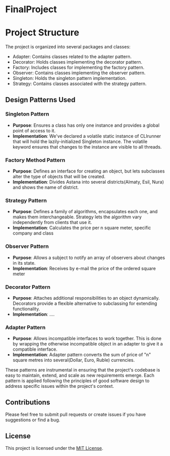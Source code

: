# FinalProject

# Project Structure
The project is organized into several packages and classes:

- Adapter: Contains classes related to the adapter pattern.
- Decorator: Holds classes implementing the decorator pattern.
- Factory: Includes classes for implementing the factory pattern.
- Observer: Contains classes implementing the observer pattern.
- Singleton: Holds the singleton pattern implementation.
- Strategy: Contains classes associated with the strategy pattern.

## Design Patterns Used

### Singleton Pattern
- **Purpose**: Ensures a class has only one instance and provides a global point of access to it.
- **Implementation**: We've declared a volatile static instance of CLIrunner that will hold the lazily-initialized Singleton instance. The volatile keyword ensures that changes to the instance are visible to all threads.

### Factory Method Pattern
- **Purpose**: Defines an interface for creating an object, but lets subclasses alter the type of objects that will be created.
- **Implementation**: Divides Astana into several districts(Almaty, Esil, Nura) and shows the name of district.

### Strategy Pattern
- **Purpose**: Defines a family of algorithms, encapsulates each one, and makes them interchangeable. Strategy lets the algorithm vary independently from clients that use it.
- **Implementation**: Calculates the price per n square meter, specific company and class

### Observer Pattern
- **Purpose**: Allows a subject to notify an array of observers about changes in its state.
- **Implementation**: Receives by e-mail the price of the ordered square meter

### Decorator Pattern
- **Purpose**: Attaches additional responsibilities to an object dynamically. Decorators provide a flexible alternative to subclassing for extending functionality.
- **Implementation**: ....

### Adapter Pattern
- **Purpose**: Allows incompatible interfaces to work together. This is done by wrapping the otherwise incompatible object in an adapter to give it a compatible interface.
- **Implementation**: Adapter pattern converts the sum of price of "n" square metres into several(Dollar, Euro, Ruble) currencies.

These patterns are instrumental in ensuring that the project's codebase is easy to maintain, extend, and scale as new requirements emerge. Each pattern is applied following the principles of good software design to address specific issues within the project's context.

## Contributions

Please feel free to submit pull requests or create issues if you have suggestions or find a bug.

## License

This project is licensed under the [MIT License](LICENSE).
